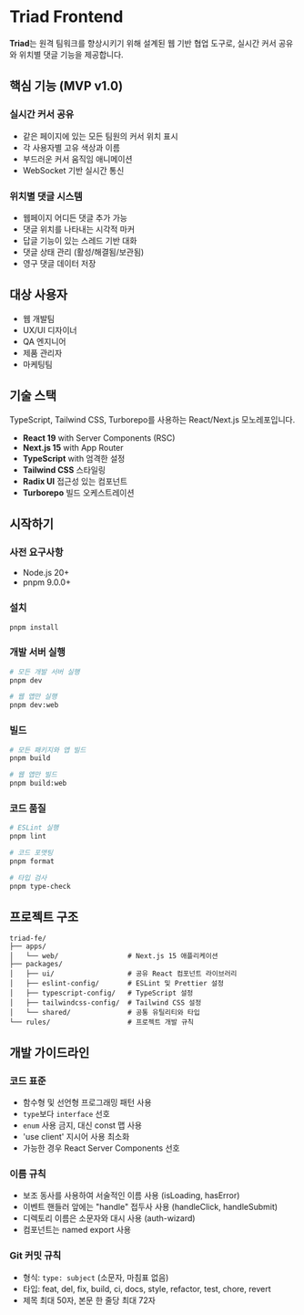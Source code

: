 # Triad Frontend

**Triad**는 원격 팀워크를 향상시키기 위해 설계된 웹 기반 협업 도구로, 실시간 커서 공유와 위치별 댓글 기능을 제공합니다.

## 핵심 기능 (MVP v1.0)

### 실시간 커서 공유

- 같은 페이지에 있는 모든 팀원의 커서 위치 표시
- 각 사용자별 고유 색상과 이름
- 부드러운 커서 움직임 애니메이션
- WebSocket 기반 실시간 통신

### 위치별 댓글 시스템

- 웹페이지 어디든 댓글 추가 가능
- 댓글 위치를 나타내는 시각적 마커
- 답글 기능이 있는 스레드 기반 대화
- 댓글 상태 관리 (활성/해결됨/보관됨)
- 영구 댓글 데이터 저장

## 대상 사용자

- 웹 개발팀
- UX/UI 디자이너
- QA 엔지니어
- 제품 관리자
- 마케팅팀

## 기술 스택

TypeScript, Tailwind CSS, Turborepo를 사용하는 React/Next.js 모노레포입니다.

- **React 19** with Server Components (RSC)
- **Next.js 15** with App Router
- **TypeScript** with 엄격한 설정
- **Tailwind CSS** 스타일링
- **Radix UI** 접근성 있는 컴포넌트
- **Turborepo** 빌드 오케스트레이션

## 시작하기

### 사전 요구사항

- Node.js 20+
- pnpm 9.0.0+

### 설치

```bash
pnpm install
```

### 개발 서버 실행

```bash
# 모든 개발 서버 실행
pnpm dev

# 웹 앱만 실행
pnpm dev:web
```

### 빌드

```bash
# 모든 패키지와 앱 빌드
pnpm build

# 웹 앱만 빌드
pnpm build:web
```

### 코드 품질

```bash
# ESLint 실행
pnpm lint

# 코드 포맷팅
pnpm format

# 타입 검사
pnpm type-check
```

## 프로젝트 구조

```
triad-fe/
├── apps/
│   └── web/                 # Next.js 15 애플리케이션
├── packages/
│   ├── ui/                  # 공유 React 컴포넌트 라이브러리
│   ├── eslint-config/       # ESLint 및 Prettier 설정
│   ├── typescript-config/   # TypeScript 설정
│   ├── tailwindcss-config/  # Tailwind CSS 설정
│   └── shared/              # 공통 유틸리티와 타입
└── rules/                   # 프로젝트 개발 규칙
```

## 개발 가이드라인

### 코드 표준

- 함수형 및 선언형 프로그래밍 패턴 사용
- `type`보다 `interface` 선호
- `enum` 사용 금지, 대신 const 맵 사용
- 'use client' 지시어 사용 최소화
- 가능한 경우 React Server Components 선호

### 이름 규칙

- 보조 동사를 사용하여 서술적인 이름 사용 (isLoading, hasError)
- 이벤트 핸들러 앞에는 "handle" 접두사 사용 (handleClick, handleSubmit)
- 디렉토리 이름은 소문자와 대시 사용 (auth-wizard)
- 컴포넌트는 named export 사용

### Git 커밋 규칙

- 형식: `type: subject` (소문자, 마침표 없음)
- 타입: feat, del, fix, build, ci, docs, style, refactor, test, chore, revert
- 제목 최대 50자, 본문 한 줄당 최대 72자
